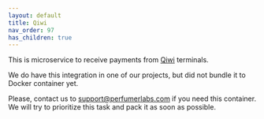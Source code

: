 ```yaml
---
layout: default
title: Qiwi
nav_order: 97
has_children: true
---
```


This is microservice to receive payments from [Qiwi](https://developer.qiwi.com/) terminals.

We do have this integration in one of our projects, but did not bundle it to Docker container yet.

Please, contact us to [support@perfumerlabs.com](mailto:support@perfumerlabs.com) if you need this container.
We will try to prioritize this task and pack it as soon as possible.